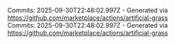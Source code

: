 Commits: 2025-09-30T22:48:02.997Z - Generated via https://github.com/marketplace/actions/artificial-grass
<br>
Commits: 2025-09-30T22:48:02.997Z - Generated via https://github.com/marketplace/actions/artificial-grass
<br>
